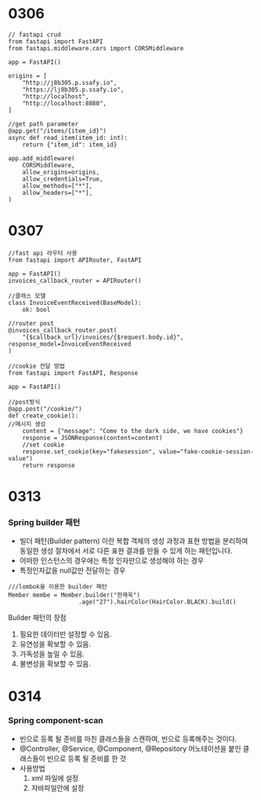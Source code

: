 # 0306

```
// fastapi crud
from fastapi import FastAPI
from fastapi.middleware.cors import CORSMiddleware

app = FastAPI()

origins = [
    "http://j8b305.p.ssafy.io",
    "https://lj8b305.p.ssafy.io",
    "http://localhost",
    "http://localhost:8080",
]

//get path parameter
@app.get("/items/{item_id}")
async def read_item(item_id: int):
    return {"item_id": item_id}

app.add_middleware(
    CORSMiddleware,
    allow_origins=origins,
    allow_credentials=True,
    allow_methods=["*"],
    allow_headers=["*"],
)
```

# 0307

```
//fast api 라우터 사용
from fastapi import APIRouter, FastAPI

app = FastAPI()
invoices_callback_router = APIRouter()

//클래스 모델
class InvoiceEventReceived(BaseModel):
    ok: bool

//router post
@invoices_callback_router.post(
    "{$callback_url}/invoices/{$request.body.id}", response_model=InvoiceEventReceived
)

```

```
//cookie 전달 방법
from fastapi import FastAPI, Response

app = FastAPI()

//post방식
@app.post("/cookie/")
def create_cookie():
//메시지 생성
    content = {"message": "Come to the dark side, we have cookies"}
    response = JSONResponse(content=content)
    //set cookie
    response.set_cookie(key="fakesession", value="fake-cookie-session-value")
    return response
```

# 0313

### Spring builder 패턴

- 빌더 패턴(Builder pattern) 이란 복합 객체의 생성 과정과 표현 방법을 분리하여 동일한 생성 절차에서 서로 다른 표현 결과를 만들 수 있게 하는 패턴입니다.
- 어떠한 인스턴스의 경우에는 특정 인자만으로 생성해야 하는 경우
- 특정인자값을 null값만 전달하는 경우

```
///lombok을 이용한 builder 패턴
Member membe = Member.builder("한재욱")
                    .age("27").hairColor(HairColor.BLACK).build()

```

Builder 패턴의 장점

1. 필요한 데이터만 설정할 수 있음.
2. 유연성을 확보할 수 있음.
3. 가독성을 높일 수 있음.
4. 불변성을 확보할 수 있음.

# 0314

### Spring component-scan

- 빈으로 등록 될 준비를 마친 클래스들을 스캔하여, 빈으로 등록해주는 것이다.
- @Controller, @Service, @Component, @Repository 어노테이션을 붙인
  클래스들이 빈으로 등록 될 준비를 한 것
- 사용방법
  1. xml 파일에 설정
  2. 자바파일안에 설정
